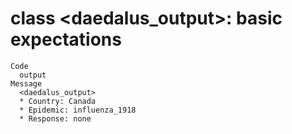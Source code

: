 # class <daedalus_output>: basic expectations

    Code
      output
    Message
      <daedalus_output>
      * Country: Canada
      * Epidemic: influenza_1918
      * Response: none

